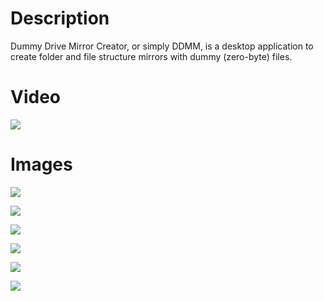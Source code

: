 # Description

Dummy Drive Mirror Creator, or simply DDMM, is a desktop application to create folder and file structure mirrors with dummy (zero-byte) files. 

# Video

[![](https://img.youtube.com/vi/EE-HEPyt5tA/0.jpg)](https://www.youtube.com/watch?v=EE-HEPyt5tA)

# Images

![](https://i.imgur.com/0EWL0Ec.png)

![](https://i.imgur.com/GeYMnov.png)

![](https://i.imgur.com/elHAiDi.png)

![](https://i.imgur.com/0xpSIkC.png)

![](https://i.imgur.com/S947FjJ.png)

![](https://i.imgur.com/TUe6mQL.png)
